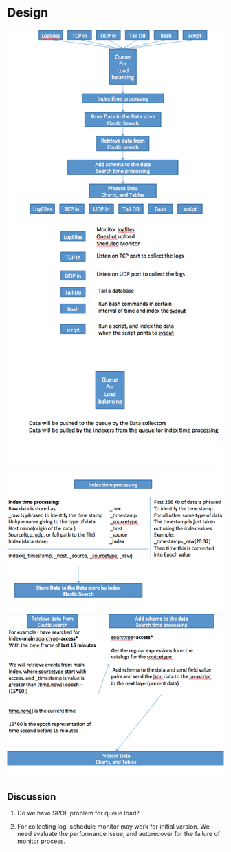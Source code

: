 Design
=========
![](../../images/design1.png)
![](../../images/design2.png)
![](../../images/design3.png)
![](../../images/design4.png)
![](../../images/design5.png)

## Discussion
1. Do we have SPOF problem for queue load?

2. For collecting log, schedule monitor may work for initial version. We need evaluate the performance issue, and autorecover for the failure of monitor process.

